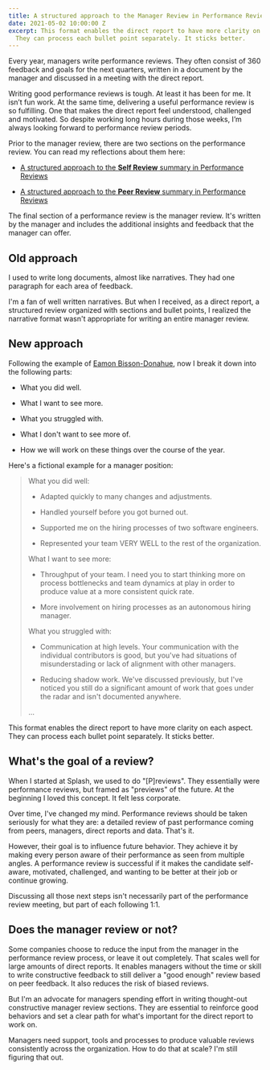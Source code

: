 ```yaml
---
title: A structured approach to the Manager Review in Performance Reviews
date: 2021-05-02 10:00:00 Z
excerpt: This format enables the direct report to have more clarity on each aspect.
  They can process each bullet point separately. It sticks better.
---
```


Every year, managers write performance reviews. They often consist of 360 feedback and goals for the next quarters, written in a document by the manager and discussed in a meeting with the direct report.

Writing good performance reviews is tough. At least it has been for me. It isn’t fun work. At the same time, delivering a useful performance review is so fulfilling. One that makes the direct report feel understood, challenged and motivated. So despite working long hours during those weeks, I’m always looking forward to performance review periods.

Prior to the manager review, there are two sections on the performance review. You can read my reflections about them here:

* [A structured approach to the ](https://guillermodelapuente.com/blog/structured-approach-self-review-in-performance-reviews/)**[Self Review](https://guillermodelapuente.com/blog/structured-approach-self-review-in-performance-reviews/)**[ summary in Performance Reviews](https://guillermodelapuente.com/blog/structured-approach-self-review-in-performance-reviews/)

* [A structured approach to the ](https://guillermodelapuente.com/blog/structured-approach-peer-review-summary-in-performance-reviews/)**[Peer Review](https://guillermodelapuente.com/blog/structured-approach-peer-review-summary-in-performance-reviews/)**[ summary in Performance Reviews](https://guillermodelapuente.com/blog/structured-approach-peer-review-summary-in-performance-reviews/)

The final section of a performance review is the manager review. It's written by the manager and includes the additional insights and feedback that the manager can offer.

## Old approach

I used to write long documents, almost like narratives. They had one paragraph for each area of feedback.

I'm a fan of well written narratives. But when I received, as a direct report, a structured review organized with sections and bullet points, I realized the narrative format wasn't appropriate for writing an entire manager review.

## New approach

Following the example of  [Eamon Bisson-Donahue](https://www.linkedin.com/in/eamon-bisson-donahue/), now I break it down into the following parts:

* What you did well.

* What I want to see more.

* What you struggled with.

* What I don't want to see more of.

* How we will work on these things over the course of the year.

Here's a fictional example for a manager position:

> What you did well:
>
> * Adapted quickly to many changes and adjustments.
>
> * Handled yourself before you got burned out.
>
> * Supported me on the hiring processes of two software engineers.
>
> * Represented your team VERY WELL to the rest of the organization.
>
> What I want to see more:
>
> * Throughput of your team. I need you to start thinking more on process bottlenecks and team dynamics at play in order to produce value at a more consistent quick rate.
>
> * More involvement on hiring processes as an autonomous hiring manager.
>
> What you struggled with:
>
> * Communication at high levels. Your communication with the individual contributors is good, but you've had situations of misunderstading or lack of alignment with other managers.
>
> * Reducing shadow work. We've discussed previously, but I've noticed you still do a significant amount of work that goes under the radar and isn't documented anywhere.
>
> ...

This format enables the direct report to have more clarity on each aspect. They can process each bullet point separately. It sticks better.

## What's the goal of a review?

When I started at Splash, we used to do "\[P\]reviews". They essentially were performance reviews, but framed as "previews" of the future. At the beginning I loved this concept. It felt less corporate.

Over time, I've changed my mind. Performance reviews should be taken seriously for what they are: a detailed review of past performance coming from peers, managers, direct reports and data. That's it.

However, their goal is to influence future behavior. They achieve it by making every person aware of their performance as seen from multiple angles. A performance review is successful if it makes the candidate self-aware, motivated, challenged, and wanting to be better at their job or continue growing.

Discussing all those next steps isn't necessarily part of the performance review meeting, but part of each following 1:1.

## Does the manager review or not?

Some companies choose to reduce the input from the manager in the performance review process, or leave it out completely. That scales well for large amounts of direct reports. It enables managers without the time or skill to write constructive feedback to still deliver a "good enough" review based on peer feedback. It also reduces the risk of biased reviews.

But I'm an advocate for managers spending effort in writing thought-out constructive manager review sections. They are essential to reinforce good behaviors and set a clear path for what's important for the direct report to work on.

Managers need support, tools and processes to produce valuable reviews consistently across the organization. How to do that at scale? I'm still figuring that out.